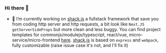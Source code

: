 ### Hi there 👋

- 🔭 I’m currently working on [shack.js](https://github.com/shack-js/shack.js) a fullstack framework that save you from coding http server and http requests, a bit look like `Next.JS getServerSideProps` but more clean and less buggy. You can find project templates for commonjs/modulejs/typescript, react/vue, micro-service/micro-frontend [here](https://github.com/fullstack-boilerplates). [shack.js](https://github.com/shack-js/shack.js) is based on `express` and `webpack`, fully customizable (raise issue case it's not, and I'll fix it)
